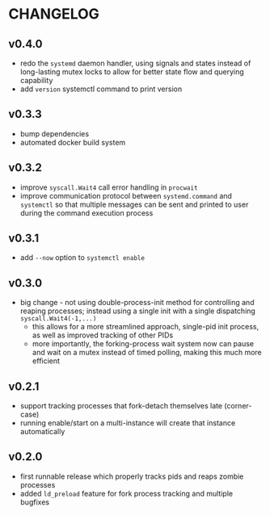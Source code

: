 # CHANGELOG

## v0.4.0
* redo the `systemd` daemon handler, using signals and states instead of long-lasting mutex locks to allow for better state flow and querying capability
* add `version` systemctl command to print version

## v0.3.3
* bump dependencies
* automated docker build system

## v0.3.2
* improve `syscall.Wait4` call error handling in `procwait`
* improve communication protocol between `systemd.command` and `systemctl` so that multiple messages can be sent and printed to user during the command execution process

## v0.3.1
* add `--now` option to `systemctl enable`

## v0.3.0
* big change - not using double-process-init method for controlling and reaping processes; instead using a single init with a single dispatching `syscall.Wait4(-1,...)`
  * this allows for a more streamlined approach, single-pid init process, as well as improved tracking of other PIDs
  * more importantly, the forking-process wait system now can pause and wait on a mutex instead of timed polling, making this much more efficient

## v0.2.1
* support tracking processes that fork-detach themselves late (corner-case)
* running enable/start on a multi-instance will create that instance automatically

## v0.2.0
* first runnable release which properly tracks pids and reaps zombie processes
* added `ld_preload` feature for fork process tracking and multiple bugfixes
